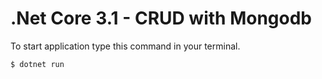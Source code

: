 # .Net Core 3.1 - CRUD with Mongodb

To start application type this command in your terminal.
```
$ dotnet run
```
